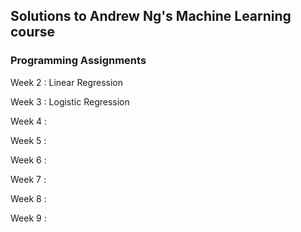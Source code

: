 ## Solutions to Andrew Ng's Machine Learning course

### Programming Assignments

Week 2 : Linear Regression

Week 3 : Logistic Regression

Week 4 :

Week 5 :

Week 6 :

Week 7 :

Week 8 :

Week 9 :
